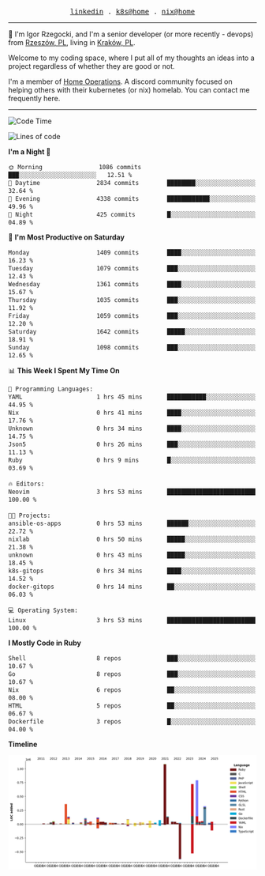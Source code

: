 <p align="center">
  <samp>
    <a href="https://www.linkedin.com/in/ajgon">linkedin</a> .
    <a href="https://github.com/deedee-ops/k8s-gitops">k8s@home</a> .
    <a href="https://github.com/deedee-ops/nixlab">nix@home</a>
  </samp>
</p>

----------------------------------------------------------------

:wave: I'm Igor Rzegocki, and I'm a senior developer (or more recently - devops) from [Rzeszów, PL](https://en.wikipedia.org/wiki/Rzesz%C3%B3w), living in [Kraków, PL](https://en.wikipedia.org/wiki/Krak%C3%B3w).

Welcome to my coding space, where I put all of my thoughts an ideas into a project regardless of whether they are good or not.

I'm a member of [Home Operations](https://discord.gg/home-operations). A discord community focused on helping others with their kubernetes (or nix) homelab. You can contact me frequently here.

----------------------------------------------------------------

<!--START_SECTION:waka-->
![Code Time](http://img.shields.io/badge/Code%20Time-859%20hrs%201%20mins-blue)

![Lines of code](https://img.shields.io/badge/From%20Hello%20World%20I%27ve%20Written-4.8%20million%20lines%20of%20code-blue)

**I'm a Night 🦉** 

```text
🌞 Morning                1086 commits        ███░░░░░░░░░░░░░░░░░░░░░░   12.51 % 
🌆 Daytime                2834 commits        ████████░░░░░░░░░░░░░░░░░   32.64 % 
🌃 Evening                4338 commits        ████████████░░░░░░░░░░░░░   49.96 % 
🌙 Night                  425 commits         █░░░░░░░░░░░░░░░░░░░░░░░░   04.89 % 
```
📅 **I'm Most Productive on Saturday** 

```text
Monday                   1409 commits        ████░░░░░░░░░░░░░░░░░░░░░   16.23 % 
Tuesday                  1079 commits        ███░░░░░░░░░░░░░░░░░░░░░░   12.43 % 
Wednesday                1361 commits        ████░░░░░░░░░░░░░░░░░░░░░   15.67 % 
Thursday                 1035 commits        ███░░░░░░░░░░░░░░░░░░░░░░   11.92 % 
Friday                   1059 commits        ███░░░░░░░░░░░░░░░░░░░░░░   12.20 % 
Saturday                 1642 commits        █████░░░░░░░░░░░░░░░░░░░░   18.91 % 
Sunday                   1098 commits        ███░░░░░░░░░░░░░░░░░░░░░░   12.65 % 
```


📊 **This Week I Spent My Time On** 

```text
💬 Programming Languages: 
YAML                     1 hrs 45 mins       ███████████░░░░░░░░░░░░░░   44.95 % 
Nix                      0 hrs 41 mins       ████░░░░░░░░░░░░░░░░░░░░░   17.76 % 
Unknown                  0 hrs 34 mins       ████░░░░░░░░░░░░░░░░░░░░░   14.75 % 
Json5                    0 hrs 26 mins       ███░░░░░░░░░░░░░░░░░░░░░░   11.13 % 
Ruby                     0 hrs 9 mins        █░░░░░░░░░░░░░░░░░░░░░░░░   03.69 % 

🔥 Editors: 
Neovim                   3 hrs 53 mins       █████████████████████████   100.00 % 

🐱‍💻 Projects: 
ansible-os-apps          0 hrs 53 mins       ██████░░░░░░░░░░░░░░░░░░░   22.72 % 
nixlab                   0 hrs 50 mins       █████░░░░░░░░░░░░░░░░░░░░   21.38 % 
unknown                  0 hrs 43 mins       █████░░░░░░░░░░░░░░░░░░░░   18.45 % 
k8s-gitops               0 hrs 34 mins       ████░░░░░░░░░░░░░░░░░░░░░   14.52 % 
docker-gitops            0 hrs 14 mins       ██░░░░░░░░░░░░░░░░░░░░░░░   06.03 % 

💻 Operating System: 
Linux                    3 hrs 53 mins       █████████████████████████   100.00 % 
```

**I Mostly Code in Ruby** 

```text
Shell                    8 repos             ███░░░░░░░░░░░░░░░░░░░░░░   10.67 % 
Go                       8 repos             ███░░░░░░░░░░░░░░░░░░░░░░   10.67 % 
Nix                      6 repos             ██░░░░░░░░░░░░░░░░░░░░░░░   08.00 % 
HTML                     5 repos             ██░░░░░░░░░░░░░░░░░░░░░░░   06.67 % 
Dockerfile               3 repos             █░░░░░░░░░░░░░░░░░░░░░░░░   04.00 % 
```



**Timeline**

![Lines of Code chart](https://raw.githubusercontent.com/ajgon/ajgon/master/assets/bar_graph.png)


<!--END_SECTION:waka-->
